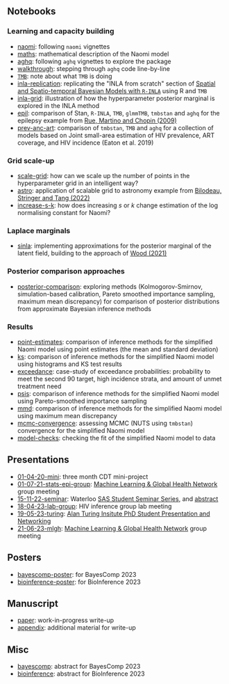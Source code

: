 ## Notebooks

### Learning and capacity building

* [naomi](https://athowes.github.io/naomi-aghq/naomi.html): following `naomi` vignettes
* [maths](https://athowes.github.io/naomi-aghq/maths.html): mathematical description of the Naomi model
* [aghq](https://athowes.github.io/naomi-aghq/aghq.html): following `aghq` vignettes to explore the package
* [walkthrough](https://athowes.github.io/naomi-aghq/walkthrough.html): stepping through `aghq` code line-by-line
* [`TMB`](https://athowes.github.io/naomi-aghq/tmb.pdf): note about what `TMB` is doing
* [inla-replication](https://athowes.github.io/naomi-aghq/inla-replication.html): replicating the "INLA from scratch" section of [Spatial and Spatio-temporal Bayesian Models with `R-INLA`](https://onlinelibrary.wiley.com/doi/book/10.1002/9781118950203) using R and `TMB`
* [inla-grid](https://athowes.github.io/naomi-aghq/inla-grid.html): illustration of how the hyperparameter posterior marginal is explored in the INLA method
* [epil](https://athowes.github.io/naomi-aghq/epil.html): comparison of Stan, `R-INLA`, `TMB`, `glmmTMB`, `tmbstan` and `aghq` for the epilepsy example from [Rue, Martino and Chopin (2009)](https://rss.onlinelibrary.wiley.com/doi/10.1111/j.1467-9868.2008.00700.x)
* [prev-anc-art](https://athowes.github.io/naomi-aghq/prev-anc-art.html): comparison of `tmbstan`, `TMB` and `aghq` for a collection of models based on Joint small-area estimation of HIV prevalence, ART coverage, and HIV incidence (Eaton et al. 2019)

### Grid scale-up

* [scale-grid](https://athowes.github.io/naomi-aghq/scale-grid.html): how can we scale up the number of points in the hyperparameter grid in an intelligent way?
* [astro](https://athowes.github.io/naomi-aghq/astro.html): application of scalable grid to astronomy example from [Bilodeau, Stringer and Tang (2022)](https://www.tandfonline.com/doi/full/10.1080/01621459.2022.2141635)
* [increase-s-k](https://athowes.github.io/naomi-aghq/increase-s-k.html): how does increasing $s$ or $k$ change estimation of the log normalising constant for Naomi?

### Laplace marginals

* [sinla](https://athowes.github.io/naomi-aghq/sinla.html): implementing approximations for the posterior marginal of the latent field, building to the approach of [Wood (2021)](https://academic.oup.com/biomet/article/107/1/223/5572662)

### Posterior comparison approaches

* [posterior-comparison](https://athowes.github.io/naomi-aghq/posterior-comparison.html): exploring methods (Kolmogorov-Smirnov, simulation-based calibration, Pareto smoothed importance sampling, maximum mean discrepancy) for comparison of posterior distributions from approximate Bayesian inference methods

### Results

* [point-estimates](https://athowes.github.io/naomi-aghq/point-estimates.html): comparison of inference methods for the simplified Naomi model using point estimates (the mean and standard deviation)
* [ks](https://athowes.github.io/naomi-aghq/ks.html): comparison of inference methods for the simplified Naomi model using histograms and KS test results
* [exceedance](https://athowes.github.io/naomi-aghq/exceedance.html): case-study of exceedance probabilities: probability to meet the second 90 target, high incidence strata, and amount of unmet treatment need
* [psis](https://athowes.github.io/naomi-aghq/psis.html): comparison of inference methods for the simplified Naomi model using Pareto-smoothed importance sampling
* [mmd](https://athowes.github.io/naomi-aghq/mmd.html): comparison of inference methods for the simplified Naomi model using maximum mean discrepancy
* [mcmc-convergence](https://athowes.github.io/naomi-aghq/mcmc-convergence.html): assessing MCMC (NUTS using `tmbstan`) convergence for the simplified Naomi model
* [model-checks](https://athowes.github.io/naomi-aghq/model-checks.html): checking the fit of the simplified Naomi model to data

<!--

## Experiments

| `TMB` template      | Sample size parameter | Results  |
|:--------------------|:----- |:-----------|
| `model1.cpp`        | 1     | [Plots](https://athowes.github.io/naomi-aghq/model1-plots-m1.pdf) |
| `model1.cpp`        | 10    | [Plots](https://athowes.github.io/naomi-aghq/model1-plots-m10.pdf) |
| `model1.cpp`        | 100   | [Plots](https://athowes.github.io/naomi-aghq/model1-plots-m100.pdf) |
| `model1.cpp`        | 250   | [Plots](https://athowes.github.io/naomi-aghq/model1-plots-m250.pdf) |
| `model1_icar.cpp`   | 1     | [Plots](https://athowes.github.io/naomi-aghq/model1-icar-plots-m1.pdf) |
| `model1_icar.cpp`   | 10    | [Plots](https://athowes.github.io/naomi-aghq/model1-icar-plots-m10.pdf) |
| `model1_icar.cpp`   | 100   | [Plots](https://athowes.github.io/naomi-aghq/model1-icar-plots-m100.pdf) |
| `model1_icar.cpp`   | 250   | [Plots](https://athowes.github.io/naomi-aghq/model1-icar-plots-m250.pdf) |

-->

## Presentations

* [01-04-20-mini](https://athowes.github.io/naomi-aghq/01-04-20-mini.pdf): three month CDT mini-project
* [01-07-21-stats-epi-group](https://athowes.github.io/naomi-aghq/01-07-21-stats-epi-group.pdf): [Machine Learning & Global Health Network](https://mlgh.net/) group meeting
* [15-11-22-seminar](https://athowes.github.io/naomi-aghq/15-11-22-seminar.pdf): Waterloo [SAS Student Seminar Series](https://uwaterloo.ca/statistics-and-actuarial-science/student-seminar-series), and [abstract](https://athowes.github.io/naomi-aghq/seminar.html)
* [18-04-23-lab-group](https://athowes.github.io/naomi-aghq/18-04-23-lab-group.pdf): HIV inference group lab meeting
* [19-05-23-turing](https://athowes.github.io/naomi-aghq/19-05-23-turing.pdf): [Alan Turing Insitute PhD Student Presentation and Networking](https://www.turing.ac.uk/events/phd-student-presentation-and-networking-may-2023)
* [21-06-23-mlgh](https://athowes.github.io/naomi-aghq/21-06-23-mlgh.pdf): [Machine Learning & Global Health Network](https://mlgh.net/) group meeting

## Posters

* [bayescomp-poster](https://athowes.github.io/naomi-aghq/bayescomp-poster.pdf): for BayesComp 2023
* [bioinference-poster](https://athowes.github.io/naomi-aghq/bioinference-poster.pdf): for BioInference 2023

## Manuscript

* [paper](https://athowes.github.io/naomi-aghq/paper.pdf): work-in-progress write-up
* [appendix](https://athowes.github.io/naomi-aghq/appendix.pdf): additional material for write-up

## Misc

* [bayescomp](https://athowes.github.io/naomi-aghq/bayescomp.html): abstract for BayesComp 2023
* [bioinference](https://athowes.github.io/naomi-aghq/bioinference.html): abstract for BioInference 2023

